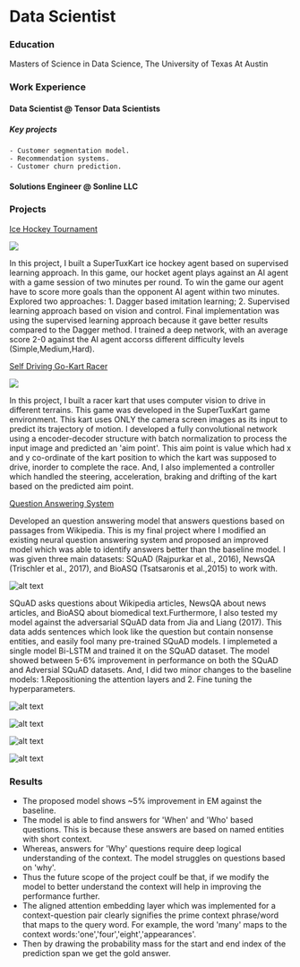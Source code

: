 # Data Scientist

### Education
Masters of Science in Data Science, The University of Texas At Austin

### Work Experience
#### Data Scientist @ Tensor Data Scientists
##### Key projects 
    - Customer segmentation model.
    - Recommendation systems.
    - Customer churn prediction.

#### Solutions Engineer  @ Sonline  LLC 

### Projects

[Ice Hockey Tournament](../blob/master/LICENSE)

![](/Images/ice_hockey_game.gif)

In this project, I built a SuperTuxKart ice hockey agent based on supervised learning approach. In this game, our hocket agent plays against an AI agent with a game session of two minutes per round.  To win the game our agent have to score more goals than the opponent AI agent within two minutes. Explored two approaches: 1. Dagger based imitation learning; 2. Supervised learning approach based on vision and control. Final implementation was using the supervised learning approach because it gave better results compared to the Dagger method. I trained a deep network, with an average score 2-0 against the AI agent accorss different difficulty levels (Simple,Medium,Hard).
  
[Self Driving Go-Kart Racer](../blob/master/LICENSE) 

![](/Images/go_kart_racer.gif)

In this project, I built a racer kart that uses computer vision to drive in different terrains. This game was developed in the SuperTuxKart game environment.  This kart uses ONLY the camera screen images as its input to predict its trajectory of motion. I developed a fully convolutional network using a encoder-decoder structure with  batch normalization to process the input image and predicted an 'aim point'. This aim point is value which had x and y co-ordinate of the kart position to which the kart was supposed to drive, inorder to complete the race. And, I also implemented a controller which handled the steering, acceleration, braking and drifting of the kart based  on the predicted aim point.  

[Question Answering System](../blob/master/LICENSE)

Developed an question answering model that answers  questions based on passages from Wikipedia. This is my final project where I modified an existing neural question answering system and proposed an improved model which was able to identify answers better than the baseline model. I was given three main  datasets:  SQuAD (Rajpurkar et al., 2016), NewsQA (Trischler et al., 2017), and BioASQ (Tsatsaronis et al.,2015) to work with. 

![alt text](/Images/question_answering_system_using_SQuAD.png)

SQuAD asks questions about Wikipedia articles, NewsQA about news articles, and BioASQ about biomedical text.Furthermore, I also tested my model against the adversarial SQuAD data from Jia and Liang (2017). This data
adds sentences which look like the question but contain nonsense entities, and easily fool many pre-trained
SQuAD models. I implemeted a single model Bi-LSTM and trained it on the SQuAD dataset. The model showed between 5-6% improvement in performance on  both the SQuAD and Adversial SQuAD datasets. And, I did two minor changes to the baseline models:  1.Repositioning the attention  layers and 2. Fine tuning the hyperparameters.


![alt text](/Images/baseline_model_architecture.png)

![alt text](/Images/comparitive_performance.png)

![alt text](/Images/modified-attention-architecture.png)

![alt text](/Images/query2context_attention_implemetation.png)

### Results

- The proposed model shows ~5% improvement in EM against the baseline.
- The  model is able to find answers for 'When' and 'Who' based questions. This is because these answers  are based on named entities with short context.
- Whereas, answers for 'Why' questions  require deep logical understanding of the context. The model struggles on questions based on 'why'.
- Thus the future scope of the project coulf be that, if we modify the model to better understand the context will help in improving the performance further.
- The aligned attention embedding layer which was implemented for a context-question pair clearly signifies the  prime context phrase/word that maps to the query word. For example, the word 'many' maps to the context words:'one','four','eight','appearances'.
- Then by drawing the probability mass for the start and end index of the prediction span we get the gold answer.
 








